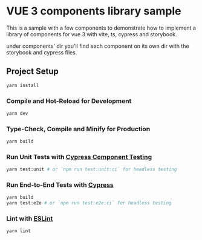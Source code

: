 # VUE 3 components library sample

This is a sample with a few components to demonstrate how to implement a library of components for vue 3 with vite, ts, cypress and storybook.

under components' dir you'll find each component on its own dir with the storybook and cypress files.


## Project Setup

```sh
yarn install
```

### Compile and Hot-Reload for Development

```sh
yarn dev
```

### Type-Check, Compile and Minify for Production

```sh
yarn build
```

### Run Unit Tests with [Cypress Component Testing](https://docs.cypress.io/guides/component-testing/introduction)

```sh
yarn test:unit # or `npm run test:unit:ci` for headless testing
```

### Run End-to-End Tests with [Cypress](https://www.cypress.io/)

```sh
yarn build
yarn test:e2e # or `npm run test:e2e:ci` for headless testing
```

### Lint with [ESLint](https://eslint.org/)

```sh
yarn lint
```
